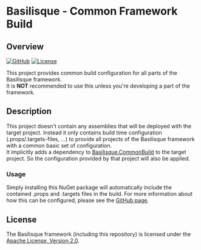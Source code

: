 <!--
   Copyright 2025 Alexander Stärk

   Licensed under the Apache License, Version 2.0 (the "License");
   you may not use this file except in compliance with the License.
   You may obtain a copy of the License at

       http://www.apache.org/licenses/LICENSE-2.0

   Unless required by applicable law or agreed to in writing, software
   distributed under the License is distributed on an "AS IS" BASIS,
   WITHOUT WARRANTIES OR CONDITIONS OF ANY KIND, either express or implied.
   See the License for the specific language governing permissions and
   limitations under the License.
-->
# Basilisque - Common Framework Build

## Overview
[![GitHub](https://img.shields.io/badge/GitHub-Project-%23004880.svg?logo=github)](https://github.com/basilisque-framework/CommonFrameworkBuild)
[![License](https://img.shields.io/badge/License-Apache%20License%202.0-%23D22128.svg?logo=apache&logoColor=%23D22128)](https://github.com/basilisque-framework/CommonFrameworkBuild/blob/main/LICENSE.txt)  

This project provides common build configuration for all parts of the Basilisque framework.  
It is __NOT__ recommended to use this unless you're developing a part of the framework.

## Description
This project doesn't contain any assemblies that will be deployed with the target project. Instead it only contains build time configuration (.props/.targets-files, ...) to provide all projects of the Basilisque framework with a common basic set of configuration.  
It implicitly adds a dependency to [Basilisque.CommonBuild](https://github.com/basilisque-framework/CommonBuild) to the target project. So the configuration provided by that project will also be applied.  

### Usage
Simply installing this NuGet package will automatically include the contained .props and .targets files in the build.
For more information about how this can be configured, please see the [GitHub page](https://github.com/basilisque-framework/CommonFrameworkBuild).

## License
The Basilisque framework (including this repository) is licensed under the [Apache License, Version 2.0](https://github.com/basilisque-framework/CommonFrameworkBuild/blob/main/LICENSE.txt).